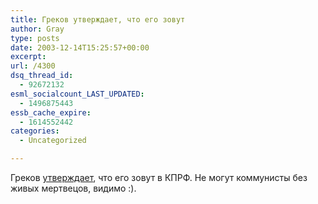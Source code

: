```yaml
---
title: Греков утверждает, что его зовут
author: Gray
type: posts
date: 2003-12-14T15:25:57+00:00
excerpt:
url: /4300
dsq_thread_id:
  - 92672132
esml_socialcount_LAST_UPDATED:
  - 1496875443
essb_cache_expire:
  - 1614552442
categories:
  - Uncategorized

---
```








Греков <a href="http://www.livejournal.com/users/moska/1258267.html" target="_blank">утверждает</a>, что его зовут в КПРФ. Не могут коммунисты без живых мертвецов, видимо :).